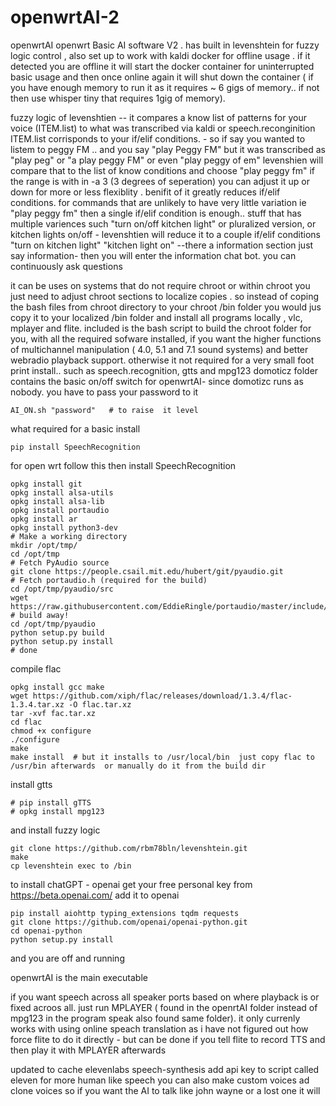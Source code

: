 # openwrtAI-2
openwrtAI 
openwrt Basic AI software V2 . has built in levenshtein  for fuzzy logic control , also  set up to work with kaldi docker for offline usage . if it  detected you are offline it will start the docker container for uninterrupted basic usage and then once online again it will shut down the container ( if you have enough memory to run it as it requires  ~ 6 gigs of memory.. if not  then use whisper tiny  that requires 1gig of memory).
 
 fuzzy logic of levenshtien -- it compares a know list  of patterns for your voice  (ITEM.list) to what was transcribed  via kaldi or speech.reconginition   ITEM.list corrisponds to your if/elif conditions.  - so if say you wanted  to listem to peggy FM .. and you say "play Peggy FM"  but it was transcribed as  "play peg"  or "a play peggy FM" or even "play peggy of em" levenshien  will  compare that to the list of know conditions  and choose  "play peggy fm"  if the range is with in -a 3 (3 degrees of seperation) you can adjust it up or down for more or less flexiblity .  benifit of it greatly reduces if/elif conditions.  for commands that are unlikely to have very little variation ie "play peggy fm" then a single if/elif condition   is enough..  stuff that has  multiple variences such "turn on/off kitchen light"  or pluralized version, or kitchen lights on/off -  levenshtien  will reduce  it to a couple  if/elif  conditions "turn on kitchen light"  "kitchen light on" --there a information section just say information- then you will enter the information chat bot. you can continuously ask questions 
 
 it can be uses  on systems  that do not require chroot or within chroot  you just need to adjust chroot sections to  localize copies . so instead of coping  the bash files from chroot directory  to your chroot /bin folder you would jus copy it to your localized /bin folder  and install all programs locally , vlc, mplayer and flite. 
 included is the bash script to build the chroot folder for you, with all the required sofware installed, if you want the higher functions of multichannel manipulation ( 4.0, 5.1 and 7.1 sound systems)  and better webradio playback support. otherwise it not required for a very small foot print install.. such as speech.recognition, gtts  and mpg123
 domoticz folder contains the basic on/off switch for openwrtAI- since domotizc  runs as nobody.  you have to pass your password to it  
 ```
 AI_ON.sh "password"   # to raise  it level
 ```
 what required for a basic install 
```
pip install SpeechRecognition
```
for open wrt follow this then install SpeechRecognition
```
opkg install git
opkg install alsa-utils
opkg install alsa-lib
opkg install portaudio
opkg install ar
opkg install python3-dev
# Make a working directory
mkdir /opt/tmp/
cd /opt/tmp
# Fetch PyAudio source
git clone https://people.csail.mit.edu/hubert/git/pyaudio.git
# Fetch portaudio.h (required for the build)
cd /opt/tmp/pyaudio/src
wget https://raw.githubusercontent.com/EddieRingle/portaudio/master/include/portaudio.h
# build away!
cd /opt/tmp/pyaudio
python setup.py build
python setup.py install
# done
```
compile flac
```
opkg install gcc make 
wget https://github.com/xiph/flac/releases/download/1.3.4/flac-1.3.4.tar.xz -O flac.tar.xz
tar -xvf fac.tar.xz
cd flac
chmod +x configure
./configure
make 
make install  # but it installs to /usr/local/bin  just copy flac to /usr/bin afterwards  or manually do it from the build dir
```
install gtts
```
# pip install gTTS
# opkg install mpg123
```
and install fuzzy logic
```
git clone https://github.com/rbm78bln/levenshtein.git
make 
cp levenshtein exec to /bin
```
to install chatGPT - openai
get your free  personal key from https://beta.openai.com/  add it to openai
```
pip install aiohttp typing_extensions tqdm requests
git clone https://github.com/openai/openai-python.git
cd openai-python
python setup.py install
```
and you are off and running

openwrtAI is the main executable

if you want speech across all speaker ports  based on where playback is  or fixed acroos all.  just run MPLAYER ( found in the openrtAI folder instead of mpg123 in the program speak also found same folder). it only currenly works with using online speach translation as i have not figured out how  force flite   to do it directly - but can be done if you tell flite to record TTS and then play it with MPLAYER afterwards 

updated to cache elevenlabs speech-synthesis  add api key to script called eleven for more human like speech you can also make custom voices ad  clone voices  so if you want the AI to talk like john wayne or a lost one  it will
